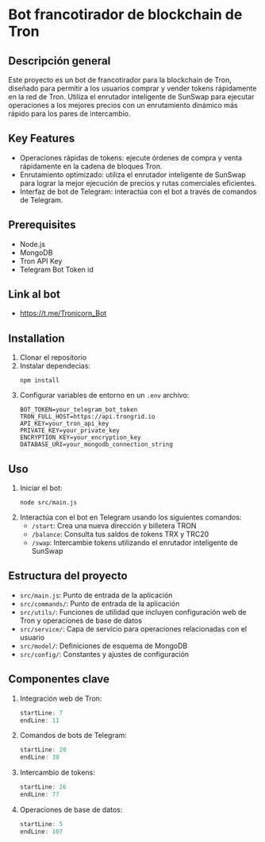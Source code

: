 # Bot francotirador de blockchain de Tron

## Descripción general
Este proyecto es un bot de francotirador para la blockchain de Tron, diseñado para permitir a los usuarios comprar y vender tokens rápidamente en la red de Tron. Utiliza el enrutador inteligente de SunSwap para ejecutar operaciones a los mejores precios con un enrutamiento dinámico más rápido para los pares de intercambio.

## Key Features
- Operaciones rápidas de tokens: ejecute órdenes de compra y venta rápidamente en la cadena de bloques Tron.
- Enrutamiento optimizado: utiliza el enrutador inteligente de SunSwap para lograr la mejor ejecución de precios y rutas comerciales eficientes.
- Interfaz de bot de Telegram: interactúa con el bot a través de comandos de Telegram.

## Prerequisites
- Node.js
- MongoDB
- Tron API Key
- Telegram Bot Token id

## Link al bot
- https://t.me/Tronicorn_Bot

## Installation
1. Clonar el repositorio
2. Instalar dependecias:
   ```
   npm install
   ```
3. Configurar variables de entorno en un `.env` archivo:
   ```
   BOT_TOKEN=your_telegram_bot_token
   TRON_FULL_HOST=https://api.trongrid.io
   API_KEY=your_tron_api_key
   PRIVATE_KEY=your_private_key
   ENCRYPTION_KEY=your_encryption_key
   DATABASE_URI=your_mongodb_connection_string
   ```

## Uso
1. Iniciar el bot:
   ```
   node src/main.js
   ```
2. Interactúa con el bot en Telegram usando los siguientes comandos:
   - `/start`: Crea una nueva dirección y billetera TRON
   - `/balance`: Consulta tus saldos de tokens TRX y TRC20
   - `/swap`: Intercambie tokens utilizando el enrutador inteligente de SunSwap

## Estructura del proyecto
- `src/main.js`: Punto de entrada de la aplicación
- `src/commands/`: Punto de entrada de la aplicación
- `src/utils/`: Funciones de utilidad que incluyen configuración web de Tron y operaciones de base de datos
- `src/service/`: Capa de servicio para operaciones relacionadas con el usuario
- `src/model/`: Definiciones de esquema de MongoDB
- `src/config/`: Constantes y ajustes de configuración

## Componentes clave
1. Integración web de Tron:
   ```javascript:src/utils/tron.js
   startLine: 7
   endLine: 11
   ```

2. Comandos de bots de Telegram:
   ```javascript:src/main.js
   startLine: 20
   endLine: 38
   ```

3. Intercambio de tokens:
   ```javascript:src/commands/swap.js
   startLine: 26
   endLine: 77
   ```

4. Operaciones de base de datos:
   ```javascript:src/service/user.service.js
   startLine: 5
   endLine: 107
   ```
